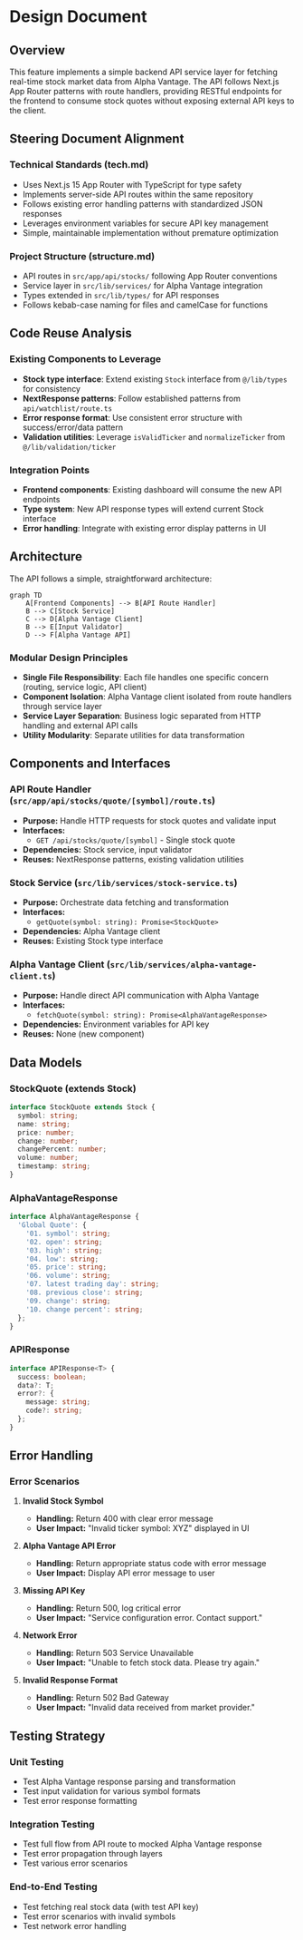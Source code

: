 # Design Document

## Overview

This feature implements a simple backend API service layer for fetching real-time stock market data from Alpha Vantage. The API follows Next.js App Router patterns with route handlers, providing RESTful endpoints for the frontend to consume stock quotes without exposing external API keys to the client.

## Steering Document Alignment

### Technical Standards (tech.md)

- Uses Next.js 15 App Router with TypeScript for type safety
- Implements server-side API routes within the same repository
- Follows existing error handling patterns with standardized JSON responses
- Leverages environment variables for secure API key management
- Simple, maintainable implementation without premature optimization

### Project Structure (structure.md)

- API routes in `src/app/api/stocks/` following App Router conventions
- Service layer in `src/lib/services/` for Alpha Vantage integration
- Types extended in `src/lib/types/` for API responses
- Follows kebab-case naming for files and camelCase for functions

## Code Reuse Analysis

### Existing Components to Leverage

- **Stock type interface**: Extend existing `Stock` interface from `@/lib/types` for consistency
- **NextResponse patterns**: Follow established patterns from `api/watchlist/route.ts`
- **Error response format**: Use consistent error structure with success/error/data pattern
- **Validation utilities**: Leverage `isValidTicker` and `normalizeTicker` from `@/lib/validation/ticker`

### Integration Points

- **Frontend components**: Existing dashboard will consume the new API endpoints
- **Type system**: New API response types will extend current Stock interface
- **Error handling**: Integrate with existing error display patterns in UI

## Architecture

The API follows a simple, straightforward architecture:

```mermaid
graph TD
    A[Frontend Components] --> B[API Route Handler]
    B --> C[Stock Service]
    C --> D[Alpha Vantage Client]
    B --> E[Input Validator]
    D --> F[Alpha Vantage API]
```

### Modular Design Principles

- **Single File Responsibility**: Each file handles one specific concern (routing, service logic, API client)
- **Component Isolation**: Alpha Vantage client isolated from route handlers through service layer
- **Service Layer Separation**: Business logic separated from HTTP handling and external API calls
- **Utility Modularity**: Separate utilities for data transformation

## Components and Interfaces

### API Route Handler (`src/app/api/stocks/quote/[symbol]/route.ts`)

- **Purpose:** Handle HTTP requests for stock quotes and validate input
- **Interfaces:**
  - `GET /api/stocks/quote/[symbol]` - Single stock quote
- **Dependencies:** Stock service, input validator
- **Reuses:** NextResponse patterns, existing validation utilities

### Stock Service (`src/lib/services/stock-service.ts`)

- **Purpose:** Orchestrate data fetching and transformation
- **Interfaces:**
  - `getQuote(symbol: string): Promise<StockQuote>`
- **Dependencies:** Alpha Vantage client
- **Reuses:** Existing Stock type interface

### Alpha Vantage Client (`src/lib/services/alpha-vantage-client.ts`)

- **Purpose:** Handle direct API communication with Alpha Vantage
- **Interfaces:**
  - `fetchQuote(symbol: string): Promise<AlphaVantageResponse>`
- **Dependencies:** Environment variables for API key
- **Reuses:** None (new component)

## Data Models

### StockQuote (extends Stock)

```typescript
interface StockQuote extends Stock {
  symbol: string;
  name: string;
  price: number;
  change: number;
  changePercent: number;
  volume: number;
  timestamp: string;
}
```

### AlphaVantageResponse

```typescript
interface AlphaVantageResponse {
  'Global Quote': {
    '01. symbol': string;
    '02. open': string;
    '03. high': string;
    '04. low': string;
    '05. price': string;
    '06. volume': string;
    '07. latest trading day': string;
    '08. previous close': string;
    '09. change': string;
    '10. change percent': string;
  };
}
```

### APIResponse

```typescript
interface APIResponse<T> {
  success: boolean;
  data?: T;
  error?: {
    message: string;
    code?: string;
  };
}
```

## Error Handling

### Error Scenarios

1. **Invalid Stock Symbol**

   - **Handling:** Return 400 with clear error message
   - **User Impact:** "Invalid ticker symbol: XYZ" displayed in UI

2. **Alpha Vantage API Error**

   - **Handling:** Return appropriate status code with error message
   - **User Impact:** Display API error message to user

3. **Missing API Key**

   - **Handling:** Return 500, log critical error
   - **User Impact:** "Service configuration error. Contact support."

4. **Network Error**

   - **Handling:** Return 503 Service Unavailable
   - **User Impact:** "Unable to fetch stock data. Please try again."

5. **Invalid Response Format**
   - **Handling:** Return 502 Bad Gateway
   - **User Impact:** "Invalid data received from market provider."

## Testing Strategy

### Unit Testing

- Test Alpha Vantage response parsing and transformation
- Test input validation for various symbol formats
- Test error response formatting

### Integration Testing

- Test full flow from API route to mocked Alpha Vantage response
- Test error propagation through layers
- Test various error scenarios

### End-to-End Testing

- Test fetching real stock data (with test API key)
- Test error scenarios with invalid symbols
- Test network error handling
